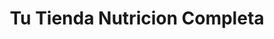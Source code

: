 ---
title: "Tu Tienda Nutricion Completa"
url: /huetor-tajar/tu-tienda-nutricion-completa/
shop: suplementos nutricionales
---